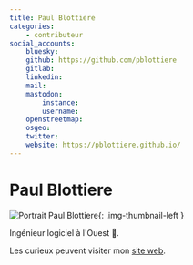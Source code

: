 ```yaml
---
title: Paul Blottiere
categories:
    - contributeur
social_accounts:
    bluesky:
    github: https://github.com/pblottiere
    gitlab:
    linkedin:
    mail:
    mastodon:
        instance:
        username:
    openstreetmap:
    osgeo:
    twitter:
    website: https://pblottiere.github.io/
---
```


# Paul Blottiere

<!-- --8<-- [start:author-sign-block] -->

![Portrait Paul Blottiere](https://cdn.geotribu.fr/img/internal/contributeurs/pblottiere.jpg "Portrait Paul Blottiere"){: .img-thumbnail-left }

Ingénieur logiciel à l'Ouest :ocean:.

Les curieux peuvent visiter mon [site web](https://pblottiere.github.io/).

<!-- --8<-- [end:author-sign-block] -->
